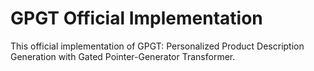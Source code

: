 # GPGT Official Implementation

This official implementation of GPGT: Personalized Product Description Generation with Gated
Pointer-Generator Transformer.

